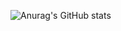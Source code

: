 ![Anurag's GitHub stats](https://github-readme-stats.vercel.app/api?username=byte69&show_icons=true&theme=radical)
